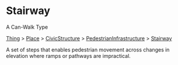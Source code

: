 # Stairway

A Can-Walk Type

[Thing](https://schema.org/Thing) > [Place](https://schema.org/Place) > [CivicStructure](https://schema.org/CivicStructure) > [PedestrianInfrastructure](PedestrianInfrastructure) > [Stairway](Stairway)

A set of steps that enables pedestrian movement across changes in elevation where ramps or pathways are impractical.
